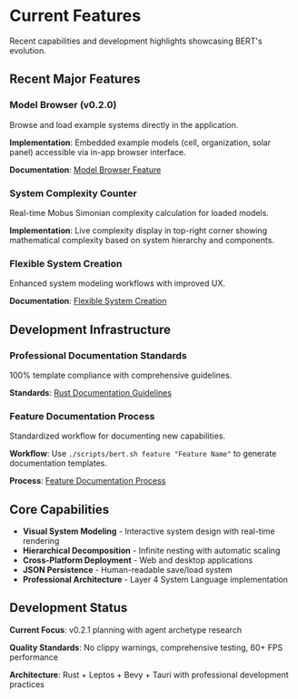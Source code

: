 # Current Features

Recent capabilities and development highlights showcasing BERT's evolution.

## Recent Major Features

### Model Browser (v0.2.0)
Browse and load example systems directly in the application.

**Implementation**: Embedded example models (cell, organization, solar panel) accessible via in-app browser interface.

**Documentation**: [Model Browser Feature](https://github.com/halcyonic-systems/bert/blob/main/docs/features/model-browser.md)

### System Complexity Counter
Real-time Mobus Simonian complexity calculation for loaded models.

**Implementation**: Live complexity display in top-right corner showing mathematical complexity based on system hierarchy and components.

### Flexible System Creation
Enhanced system modeling workflows with improved UX.

**Documentation**: [Flexible System Creation](https://github.com/halcyonic-systems/bert/blob/main/docs/features/flexible-system-creation.md)

## Development Infrastructure

### Professional Documentation Standards
100% template compliance with comprehensive guidelines.

**Standards**: [Rust Documentation Guidelines](https://github.com/halcyonic-systems/bert/blob/main/docs/contributing/rust-documentation-guidelines.md)

### Feature Documentation Process
Standardized workflow for documenting new capabilities.

**Workflow**: Use `./scripts/bert.sh feature "Feature Name"` to generate documentation templates.

**Process**: [Feature Documentation Process](https://github.com/halcyonic-systems/bert/blob/main/docs/contributing/feature-documentation-process.md)

## Core Capabilities

- **Visual System Modeling** - Interactive system design with real-time rendering
- **Hierarchical Decomposition** - Infinite nesting with automatic scaling  
- **Cross-Platform Deployment** - Web and desktop applications
- **JSON Persistence** - Human-readable save/load system
- **Professional Architecture** - Layer 4 System Language implementation

## Development Status

**Current Focus**: v0.2.1 planning with agent archetype research

**Quality Standards**: No clippy warnings, comprehensive testing, 60+ FPS performance

**Architecture**: Rust + Leptos + Bevy + Tauri with professional development practices